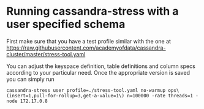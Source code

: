 # Running cassandra-stress with a user specified schema

First make sure that you have a test profile similar with the one at https://raw.githubusercontent.com/academyofdata/cassandra-cluster/master/stress-tool.yaml

You can adjust the keyspace definition, table definitions and column specs according to your particular need. Once the appropriate version is saved you can simply run

```
cassandra-stress user profile=./stress-tool.yaml no-warmup ops\(insert=1,pull-for-rollup=3,get-a-value=1\) n=100000 -rate threads=1 -node 172.17.0.8
```
